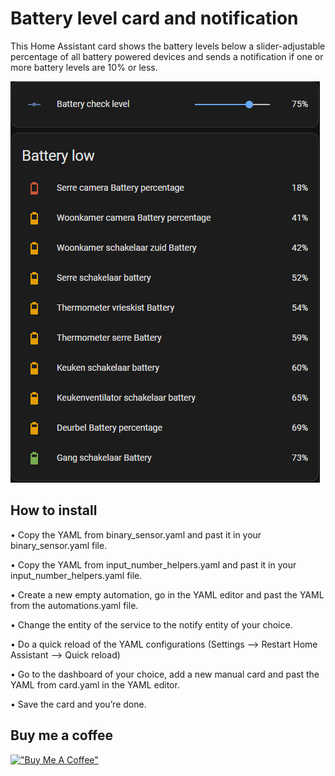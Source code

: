 # Battery level card and notification
This Home Assistant card shows the battery levels below a slider-adjustable percentage of all battery powered devices and sends a notification if one or more battery levels are 10% or less.

![alt Battery level card and notification](https://github.com/Swerfer/Battery_level_card_and_notification/blob/main/images/battery%20level%20card.png?raw=true)

## How to install

•	Copy the YAML from binary_sensor.yaml and past it in your binary_sensor.yaml file.

•	Copy the YAML from input_number_helpers.yaml and past it in your input_number_helpers.yaml file.

•	Create a new empty automation, go in the YAML editor and past the YAML from the automations.yaml file.

•	Change the entity of the service to the notify entity of your choice.

•	Do a quick reload of the YAML configurations (Settings --> Restart Home Assistant --> Quick reload)

•	Go to the dashboard of your choice, add a new manual card and past the YAML from card.yaml in the YAML editor.

•	Save the card and you’re done.

## Buy me a coffee
[!["Buy Me A Coffee"](https://www.buymeacoffee.com/assets/img/custom_images/orange_img.png)](https://www.buymeacoffee.com/Swerfer)
